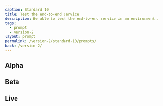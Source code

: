 ```yaml
---
caption: Standard 10
title: Test the end-to-end service
description: Be able to test the end-to-end service in an environment identical to that of the live version, including on all common browsers and devices, and using dummy accounts and a representative sample of users.
tags:
  - prompt
  - version-2
layout: prompt
permalink: /version-2/standard-10/prompts/
back: /version-2/
---
```


## Alpha

## Beta

## Live
